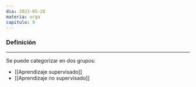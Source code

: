 ```yaml
---
dia: 2023-05-26
materia: orga
capitulo: 9
---
```

### Definición
---
Se puede categorizar en dos grupos:
* [[Aprendizaje supervisado]]
* [[Aprendizaje no supervisado]]